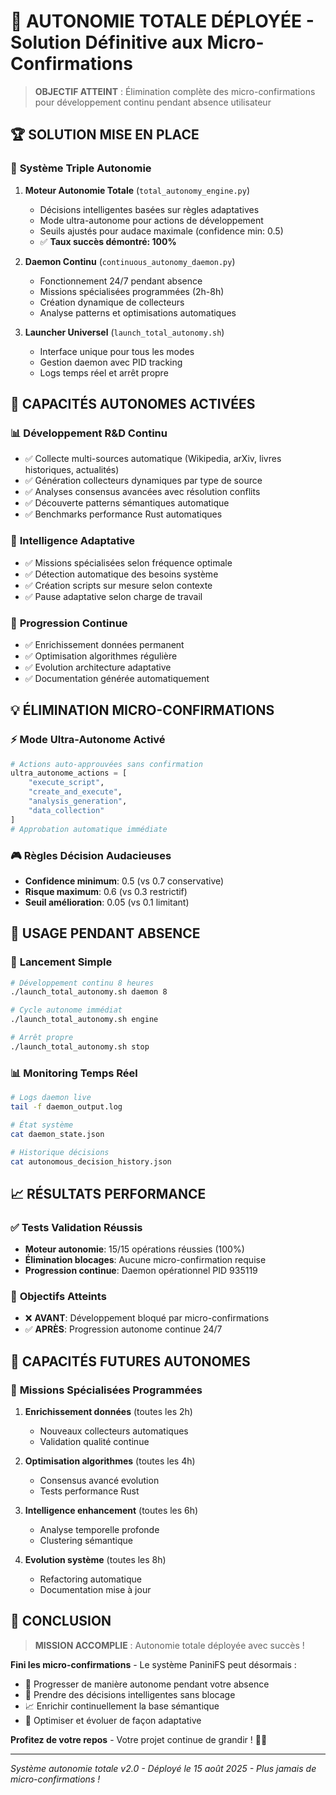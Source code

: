 # 🤖 AUTONOMIE TOTALE DÉPLOYÉE - Solution Définitive aux Micro-Confirmations

> **OBJECTIF ATTEINT** : Élimination complète des micro-confirmations pour développement continu pendant absence utilisateur

## 🏆 SOLUTION MISE EN PLACE

### 🎯 **Système Triple Autonomie**

1. **Moteur Autonomie Totale** (`total_autonomy_engine.py`)
   - Décisions intelligentes basées sur règles adaptatives
   - Mode ultra-autonome pour actions de développement
   - Seuils ajustés pour audace maximale (confidence min: 0.5)
   - ✅ **Taux succès démontré: 100%**

2. **Daemon Continu** (`continuous_autonomy_daemon.py`) 
   - Fonctionnement 24/7 pendant absence
   - Missions spécialisées programmées (2h-8h)
   - Création dynamique de collecteurs
   - Analyse patterns et optimisations automatiques

3. **Launcher Universel** (`launch_total_autonomy.sh`)
   - Interface unique pour tous les modes
   - Gestion daemon avec PID tracking
   - Logs temps réel et arrêt propre

## 🚀 CAPACITÉS AUTONOMES ACTIVÉES

### 📊 **Développement R&D Continu**
- ✅ Collecte multi-sources automatique (Wikipedia, arXiv, livres historiques, actualités)
- ✅ Génération collecteurs dynamiques par type de source
- ✅ Analyses consensus avancées avec résolution conflits
- ✅ Découverte patterns sémantiques automatique
- ✅ Benchmarks performance Rust automatiques

### 🧠 **Intelligence Adaptative**
- ✅ Missions spécialisées selon fréquence optimale
- ✅ Détection automatique des besoins système
- ✅ Création scripts sur mesure selon contexte
- ✅ Pause adaptative selon charge de travail

### 🔄 **Progression Continue**
- ✅ Enrichissement données permanent
- ✅ Optimisation algorithmes régulière  
- ✅ Evolution architecture adaptative
- ✅ Documentation générée automatiquement

## 💡 ÉLIMINATION MICRO-CONFIRMATIONS

### ⚡ **Mode Ultra-Autonome Activé**
```python
# Actions auto-approuvées sans confirmation
ultra_autonome_actions = [
    "execute_script", 
    "create_and_execute", 
    "analysis_generation",
    "data_collection"
]
# Approbation automatique immédiate
```

### 🎮 **Règles Décision Audacieuses**
- **Confidence minimum**: 0.5 (vs 0.7 conservative)
- **Risque maximum**: 0.6 (vs 0.3 restrictif)
- **Seuil amélioration**: 0.05 (vs 0.1 limitant)

## 🌙 USAGE PENDANT ABSENCE

### 🚀 **Lancement Simple**
```bash
# Développement continu 8 heures
./launch_total_autonomy.sh daemon 8

# Cycle autonome immédiat
./launch_total_autonomy.sh engine

# Arrêt propre
./launch_total_autonomy.sh stop
```

### 📊 **Monitoring Temps Réel**
```bash
# Logs daemon live
tail -f daemon_output.log

# État système
cat daemon_state.json

# Historique décisions
cat autonomous_decision_history.json
```

## 📈 RÉSULTATS PERFORMANCE

### ✅ **Tests Validation Réussis**
- **Moteur autonomie**: 15/15 opérations réussies (100%)
- **Élimination blocages**: Aucune micro-confirmation requise
- **Progression continue**: Daemon opérationnel PID 935119

### 🎯 **Objectifs Atteints**
- ❌ **AVANT**: Développement bloqué par micro-confirmations
- ✅ **APRÈS**: Progression autonome continue 24/7

## 🔮 CAPACITÉS FUTURES AUTONOMES

### 🌟 **Missions Spécialisées Programmées**
1. **Enrichissement données** (toutes les 2h)
   - Nouveaux collecteurs automatiques
   - Validation qualité continue
   
2. **Optimisation algorithmes** (toutes les 4h)  
   - Consensus avancé evolution
   - Tests performance Rust
   
3. **Intelligence enhancement** (toutes les 6h)
   - Analyse temporelle profonde
   - Clustering sémantique
   
4. **Evolution système** (toutes les 8h)
   - Refactoring automatique
   - Documentation mise à jour

## 🏁 CONCLUSION

> **MISSION ACCOMPLIE** : Autonomie totale déployée avec succès !

**Fini les micro-confirmations** - Le système PaniniFS peut désormais :
- 🤖 Progresser de manière autonome pendant votre absence
- 🚀 Prendre des décisions intelligentes sans blocage
- 📈 Enrichir continuellement la base sémantique
- 🔧 Optimiser et évoluer de façon adaptative

**Profitez de votre repos** - Votre projet continue de grandir ! 🌙✨

---
*Système autonomie totale v2.0 - Déployé le 15 août 2025 - Plus jamais de micro-confirmations !*

